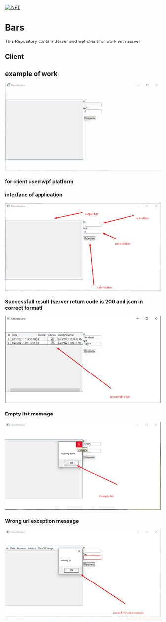 [![.NET](https://github.com/OnlyM1ss/Bars/actions/workflows/dotnet.yml/badge.svg)](https://github.com/OnlyM1ss/Bars/actions/workflows/dotnet.yml)
# Bars
This Repository contain Server and wpf client for work with server
## Client 
## example of work
![til](./img/ActionSimple.gif)
### for client used wpf platform 
### interface of application
![til](./img/HelloWorld.png)
### Successfull result (server return code is 200 and json in correct format)
![til](./img/Successfull_Result.png)
### Empty list message
![til](./img/Empty_Exception.png)
### Wrong url exception message 
![til](./img/Wrong_UrlException.png)
